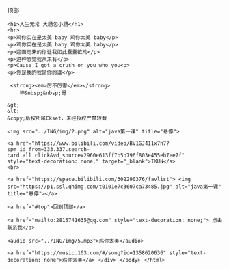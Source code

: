<html lang="en">
<head>
    <meta charset="UTF-8">
    <title>Ckset</title>
<!--     <style>
        div {
            width: 1080px;
            height: 1980px;
            background-image: url(https://uploadfile.bizhizu.cn/up/1e/f3/46/1ef346fb166a597de623da49296560cc.jpg);
        }
    </style> -->
</head>
<body>
<div>

<a id="top">顶部</a>

    <h1>人生无常 大肠包小肠</h1>
    <hr>
    <p>鸡你实在是太美 baby 鸡你太美 baby</p>
    <p>鸡你实在是太美 baby 鸡你太美 baby</p>
    <p>迎面走来的你让我如此蠢蠢欲动</p>
    <p>这种感觉我从未有</p>
    <p>Cause I got a crush on you who you<p>
    <p>你是我的我是你的谁</p>

     <strong><em>厉不厉害</em></strong>
        坤&nbsp;&nbsp;哥

    &gt;
    &lt;
    &copy;版权所属Ckset，未经授权严禁转载

    <img src="../ING/img/2.png" alt="java第一课" title="悬停">

    <a href="https://www.bilibili.com/video/BV1GJ411x7h7?spm_id_from=333.337.search-card.all.click&vd_source=2960e613ff7b5b796f803e455eb7ee7f" style="text-decoration: none;" target="_blank">IKUN</a>
    <br>

    <a href="https://space.bilibili.com/302290376/favlist"> <img src="https://p1.ssl.qhimg.com/t0101e7c3607ca73485.jpg" alt="java第一课" title="悬停"></a>

    <a href="#top">回到顶部</a>

    <a href="mailto:2815741635@qq.com" style="text-decoration: none;"> 点击联系我</a>

    <audio src="../ING/img/5.mp3">鸡你太美</audio>

    <a href="https://music.163.com/#/song?id=1358620636" style="text-decoration: none">鸡你太美</a> </div> </body> </html>








